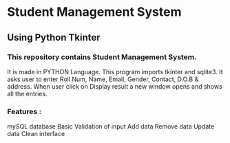 # Student Management System

## Using Python Tkinter

### This repository contains Student Management System.

It is made in PYTHON Language.
This program imports tkinter and sqlite3.
It asks user to enter Roll Num, Name, Email, Gender, Contact, D.O.B & address.
When user click on Display result a new window opens and shows all the entries.

### Features :
mySQL database
Basic Validation of input
Add data
Remove data
Update data
Clean interface
